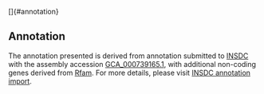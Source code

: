 []{#annotation}

Annotation
----------

The annotation presented is derived from annotation submitted to
[INSDC](http://www.insdc.org) with the assembly accession
[GCA\_000739165.1](http://www.ebi.ac.uk/ena/data/view/GCA_000739165.1),
with additional non-coding genes derived from
[Rfam](http://rfam.xfam.org/). For more details, please visit [INSDC
annotation
import](http://ensemblgenomes.org/info/data/insdc_annotation).
